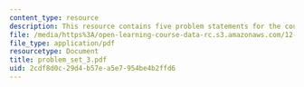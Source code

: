 ```yaml
---
content_type: resource
description: This resource contains five problem statements for the course.
file: /media/https%3A/open-learning-course-data-rc.s3.amazonaws.com/12-742-marine-chemistry-fall-2006/2cdf8d0c29d4b57ea5e7954be4b2ffd6_problem_set_3.pdf
file_type: application/pdf
resourcetype: Document
title: problem_set_3.pdf
uid: 2cdf8d0c-29d4-b57e-a5e7-954be4b2ffd6
---
```

